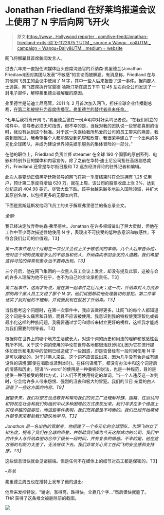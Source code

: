 # Jonathan Friedland 在好莱坞报道会议上使用了 N 字后向网飞开火

> 原文:[https://www . Hollywood reporter . com/live-feed/Jonathan-friedland-exits-网飞-1122675？UTM _ source = Wanqu . co&UTM _ campaign = Wanqu+Daily&UTM _ medium = website](https://www.hollywoodreporter.com/live-feed/jonathan-friedland-exits-netflix-1122675?utm_source=wanqu.co&utm_campaign=Wanqu+Daily&utm_medium=website)

网飞将解雇其首席新闻发言人。

过去六年来一直担任流媒体巨头首席沟通官的乔纳森·弗里德兰(Jonathan Friedland)因对其团队发表“不敏感”的言论而被解雇。有消息称，Friedland 在与其他网飞员工的会议中使用了 N 字，其中一些人后来报告了这一事件。据内部人士透露，网飞首席执行官雷德·哈斯汀斯在周五下午 12:45 左右向全公司发送了一封电子邮件，解释弗里德兰被解雇的原因。

弗里德兰是前迪士尼高管，2011 年 2 月首次加入网飞，担任全球企业传播副总裁，[在第二年被提升为首席传播官。弗里德兰的替代者尚未任命。](https://www.hollywoodreporter.com/news/netflix-replaces-chief-marketing-officer-283672)

“七年后我将离开网飞，”弗里德兰德在一份声明中对好莱坞记者说。“在我们树立的榜样中，领导者必须无可指责，但不幸的是，当我对我的团队说一些冒犯喜剧的话时，我没有达到这个标准。对于这一失误给我所热爱的公司的员工带来的痛苦，我感到很难过，我希望每个人都能感受到包容和欣赏。我很荣幸建立了一个出色的多元化全球团队，并成为建设世界领先娱乐服务的集体冒险的一部分。”

在他的职位上，Friedland 负责监督 streamer 在全球 190 个国家的原创系列、电影和特别节目的媒体和内容宣传。除了之前在华特·迪士尼公司担任高级副总裁外，Friedland 还曾是华尔街日报和 T2 远东经济评论的驻外记者和编辑。

此次人事变动正值黑斯廷斯领导的网飞在第一季度结束时在全球拥有 1.25 亿用户，预计第二季度将增加 620 万。就在上周，该公司的股票收盘上涨 3%，达到创纪录的 404.98 美元，尽管大盘下跌。该平台越来越多地进入国际领域，并扩大其原创名单，以包括更多的无脚本内容。

下面是黑斯廷斯发给网飞员工的关于解雇弗里德兰的备忘录全文。

*全部:*

我已经决定放弃乔纳森·弗里德兰。Jonathan 在许多领域做出了巨大贡献，但他在工作中至少两次描述性地使用 N 字，表现出不可接受的低种族意识和敏感性，不符合我们公司的价值观。T3】

*第一次事件是几个月前在一次公关会议上关于敏感词的事情。几个人后来告诉他，他对这个词的使用是多么的不恰当和伤人，乔纳森向参加会议的人道歉。我们希望这种可怕的异常现象永远不要再出现。T3】*

三个月后，他在网飞集团的一次黑人员工会议上发言，却没有提及此事，这被与会的许多人理解为他不在乎，也不为自己的言论承担责任。T3】

*第二起事件，这周才听说，是在第一起事件之后几天；这一次，乔纳森对人力资源部的两个黑人员工又说了那个 N 字，他们试图帮助他处理最初的冒犯。第二件事证实了我对他的不理解，并说服我现在就放了乔纳森。T3】*

当我思考这个问题时，在第一次事件中，我应该做得更多，让网飞的每个人都知道这个词是多么痛苦和丑陋，而且不应该被使用。我意识到我的特权使我理智化或者最小化这样的种族问题。我需要通过学习和倾听来树立更好的榜样，这样我才能成为我们需要的领导者。T3】

根据你在世界上的哪个地方生活或长大，对这个词的历史和用法的理解和敏感性会有所不同。关于这个词的使用的争论在世界各地都很活跃(例如),因为它在流行媒体如音乐和电影中的使用已经造成了一些困惑，即是否曾经有一段时间使用 N 字是可以接受的。对于非黑人来说，这个词不应该说出来，因为几乎没有合适或有建设性的语境(即使在唱歌或读剧本时)。在任何语境下，都没有办法中和这个词背后的情感和历史。短语“N-word”的使用是一种委婉的说法，也是一种规范，目的是提供一种可接受的替代方式，让人们不再使用特定的单词。当一个人违反这一准则时，它会给许多人带来怨恨、强烈的沮丧和极大的冒犯。我们的节目 亲爱的白人 *涵盖了一些这方面的内容。T9】*

*展望未来，我们将想方设法教育和帮助我们的员工广泛理解种族、国籍、性别认同和特权在社会和我们的组织中以多种困难的方式表现出来。我们寻求在多个维度上实现卓越的包容性，而这些事件表明，我们充其量是不均衡的。我们已经开始聘请外部专家来帮助我们更快地学习。T3】*

*Jonathan 是一名出色的贡献者，他组建了一个多元化的全球团队，为网飞树立了知名度，提高了我们在全球的声誉，并帮助我们成为今天这样成功的公司。我们中的许多人与乔纳森密切合作了很长一段时间，并有复杂的情感。不幸的是，他在这方面的判断力太差了，无法继续下去。我们非常关心员工在网飞的安全感和支持感。T3】*

这些信息很快就会见诸报端。但是任何不在媒体上的细节对员工都是保密的。T3】

*–芦苇*

弗里德兰周五也在推特上发布了他的退出:

他后来发推特说，“谢谢。涨得高，跌得快。全靠几个字…“然后很快就删了。 *THR* 获得了这条推文被删除前的截图。

![](../Images/961d515ca230318f12a5bb732820e9d7.png)